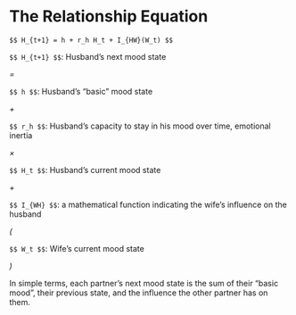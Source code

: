 # The Relationship Equation

`$$ H_{t+1} = h + r_h H_t + I_{HW}(W_t) $$`

`$$ H_{t+1} $$`: Husband’s next mood state

*=*

`$$ h $$`: Husband’s “basic” mood state

*+*

`$$ r_h $$`: Husband’s capacity to stay in his mood over time, emotional inertia

*×*

`$$ H_t $$`: Husband’s current mood state

*+*

`$$ I_{WH} $$`: a mathematical function indicating the wife’s influence on the husband

*(*

`$$ W_t $$`: Wife’s current mood state

*)*

In simple terms, each partner’s next mood state is the sum of their “basic mood”, their previous
state, and the influence the other partner has on them.

